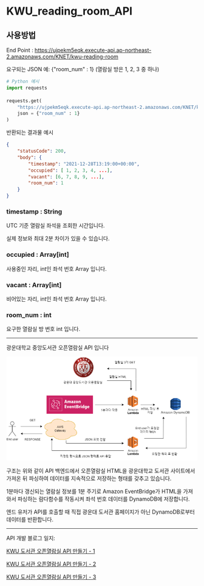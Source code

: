 # KWU_reading_room_API

## 사용방법

End Point : https://ujpekm5eqk.execute-api.ap-northeast-2.amazonaws.com/KNET/kwu-reading-room

요구되는 JSON 예: {"room_num" : 1} (열람실 방은 1, 2, 3 중 하나)

```python
# Python 예시
import requests

requests.get(
    "https://ujpekm5eqk.execute-api.ap-northeast-2.amazonaws.com/KNET/kwu-reading-room",
    json = {"room_num" : 1}
)
```

반환되는 결과물 예시

```json
{
    "statusCode": 200, 
    "body": {
        "timestamp": "2021-12-28T13:19:00+00:00", 
        "occupied": [ 1, 2, 3, 4, ...], 
        "vacant": [6, 7, 8, 9, ...], 
        "room_num": 1
    }
}
```

### timestamp : String

UTC 기준 열람실 좌석을 조회한 시간입니다.

실제 정보와 최대 2분 차이가 있을 수 있습니다.

### occupied : Array[int]

사용중인 자리, int인 좌석 번호 Array 입니다.

### vacant : Array[int]

비어있는 자리, int인 좌석 번호 Array 입니다.

### room_num : int

요구한 열람실 방 번호 int 입니다.

---

광운대학교 중앙도서관 오픈열람실 API 입니다

![api structure](./assets/img/api-structure-1.png)

구조는 위와 같이 API 백엔드에서 오픈열람실 HTML을 광운대학교 도서관 사이트에서 가져온 뒤 파싱하여 데이터를 지속적으로 저장하는 형태를 갖추고 있습니다.

1분마다 갱신되는 열람실 정보를 1분 주기로 Amazon EventBridge가 HTML을 가져와서 파싱하는 람다함수를 작동시켜 좌석 번호 데이터를 DynamoDB에 저장합니다.

엔드 유저가 API를 호출할 때 직접 광운대 도서관 홈페이지가 아닌 DynamoDB로부터 데이터를 반환합니다.

---

API 개발 블로그 일지:

[KWU 도서관 오픈열람실 API 만들기 - 1](https://ccppoo.github.io/2021/12/26/KWU-%EC%98%A4%ED%94%88%EC%97%B4%EB%9E%8C%EC%8B%A4-API-%EB%A7%8C%EB%93%A4%EA%B8%B0-1.html)

[KWU 도서관 오픈열람실 API 만들기 - 2](https://ccppoo.github.io/2021/12/26/KWU-%EC%98%A4%ED%94%88%EC%97%B4%EB%9E%8C%EC%8B%A4-API-%EB%A7%8C%EB%93%A4%EA%B8%B0-2%ED%8E%B8.html)

[KWU 도서관 오픈열람실 API 만들기 - 3](https://ccppoo.github.io/2021/12/28/KWU-%EC%98%A4%ED%94%88%EC%97%B4%EB%9E%8C%EC%8B%A4-API-%EB%A7%8C%EB%93%A4%EA%B8%B0-3%ED%8E%B8.html)
